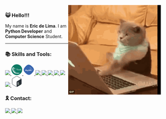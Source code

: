  
<img align="right" width="300" src="./img/catcoding.gif" />

### :smiley_cat: Hello!!!
<p> My name is <b>Eric de Lima</b>. I am <b>Python Developer</b> and <b>Computer Science</b> Student.</p>

---
### :books: Skills and Tools:

<a href="https://www.python.org/" alt="Python" target="_blank">
<img src="https://cdn.jsdelivr.net/gh/devicons/devicon/icons/python/python-original.svg" width="35"/>
</a>

<a href="https://flask.palletsprojects.com/en/2.0.x/" alt="Flask" target="_blank">
<img src="./img/flask.png" width="35"/>
</a>

<a href="https://www.mysql.com/" alt="MySQL" target="_blank">
<img src="./img/mysql.png" width="35"/>
</a>

<a href="https://developer.mozilla.org/pt-BR/docs/Web/JavaScript" alt="JavaScript" target="_blank">
<img src="https://cdn.jsdelivr.net/gh/devicons/devicon/icons/javascript/javascript-original.svg" width="35"/>
</a>

<a href="https://developer.mozilla.org/pt-BR/docs/Web/HTML" alt="HTML" target="_blank">
<img src="https://cdn.jsdelivr.net/gh/devicons/devicon/icons/html5/html5-original.svg" width="35"/>

</a>

<a href="https://developer.mozilla.org/pt-BR/docs/Web/CSS" alt="CSS" target="_blank">
<img src="https://cdn.jsdelivr.net/gh/devicons/devicon/icons/css3/css3-original.svg" width="35"/>
</a>

<a href="https://git-scm.com/" alt="Git" target="_blank">
<img src="https://cdn.jsdelivr.net/gh/devicons/devicon/icons/git/git-original.svg" width="35"/>
</a>

<a href="https://code.visualstudio.com/" alt="VSCode" target="_blank">
<img src="https://cdn.jsdelivr.net/gh/devicons/devicon/icons/vscode/vscode-original.svg" width="35"/>
</a>

<a href="https://linuxfoundation.org/" alt="Linux" target="_blank">
<img src="https://cdn.jsdelivr.net/gh/devicons/devicon/icons/linux/linux-original.svg"  width="35"/>
</a>

<a href="https://www.gnu.org/software/bash/" alt="Bash" target="_blank">
<img src="./img/bash.png" width="35"/>
</a>




### :reminder_ribbon: Contact:

<a href="https://www.linkedin.com/in/ericvnlima/" alt="Linkedin" target="_blank">
<img src="https://img.shields.io/badge/-Linkedin-1C1C1C?style=for-the-badge&logo=Linkedin&logoColor=00FFFF&link=https://www.linkedin.com/in/ericvnlima/"/>
</a>

<a href="https://discord.com/users/779006607455551500" alt="Discord" target="_blank" >
<img src="https://img.shields.io/badge/-Discord-1C1C1C?style=for-the-badge&logo=Discord&logoColor=00FFFF&link=https://discord.com/users/779006607455551500"/>
</a>

<a href="https://mail.google.com/mail/u/0/?fs=1&tf=cm&source=mailto&to=evl@cin.ufpe.br" alt="Email" target="_blank">
<img src="https://img.shields.io/badge/Gmail-1C1C1C?style=for-the-badge&logo=gmail&logoColor=00FFFF&link=https://mail.google.com/mail/u/0/?fs=1&tf=cm&source=mailto&to=evl@cin.ufpe.br">
</a>
